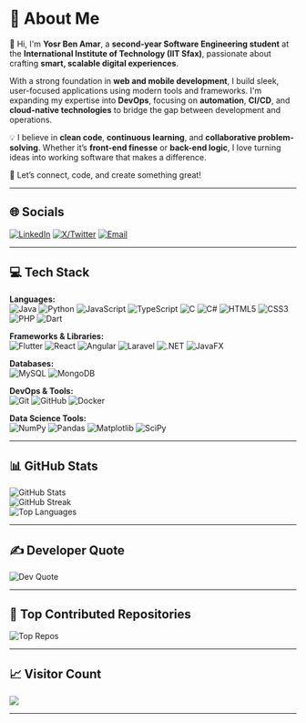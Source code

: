 # 💫 About Me
👋 Hi, I'm **Yosr Ben Amar**, a **second-year Software Engineering student** at the **International Institute of Technology (IIT Sfax)**, passionate about crafting **smart, scalable digital experiences**.

With a strong foundation in **web and mobile development**, I build sleek, user-focused applications using modern tools and frameworks. I'm expanding my expertise into **DevOps**, focusing on **automation**, **CI/CD**, and **cloud-native technologies** to bridge the gap between development and operations.

💡 I believe in **clean code**, **continuous learning**, and **collaborative problem-solving**. Whether it’s **front-end finesse** or **back-end logic**, I love turning ideas into working software that makes a difference.

🌱 Let’s connect, code, and create something great!

---

## 🌐 Socials
[![LinkedIn](https://img.shields.io/badge/LinkedIn-0077B5?style=flat&logo=linkedin&logoColor=white)](https://www.linkedin.com/in/yosr-ben-amar-577a44207/)  [![X/Twitter](https://img.shields.io/badge/Twitter-1DA1F2?style=flat&logo=x&logoColor=white)](https://x.com/YosrBenAmar)  [![Email](https://img.shields.io/badge/Email-D14836?style=flat&logo=gmail&logoColor=white)](mailto:yosrbenamar9@gmail.com)

---

## 💻 Tech Stack

**Languages:**  
![Java](https://img.shields.io/badge/Java-ED8B00?style=flat&logo=openjdk&logoColor=white) ![Python](https://img.shields.io/badge/Python-3670A0?style=flat&logo=python&logoColor=ffdd54) ![JavaScript](https://img.shields.io/badge/JavaScript-F7DF1E?style=flat&logo=javascript&logoColor=black) ![TypeScript](https://img.shields.io/badge/TypeScript-007ACC?style=flat&logo=typescript&logoColor=white) ![C](https://img.shields.io/badge/C-00599C?style=flat&logo=c&logoColor=white) ![C#](https://img.shields.io/badge/C%23-239120?style=flat&logo=csharp&logoColor=white) ![HTML5](https://img.shields.io/badge/HTML5-E34F26?style=flat&logo=html5&logoColor=white) ![CSS3](https://img.shields.io/badge/CSS3-1572B6?style=flat&logo=css3&logoColor=white) ![PHP](https://img.shields.io/badge/PHP-777BB4?style=flat&logo=php&logoColor=white) ![Dart](https://img.shields.io/badge/Dart-0175C2?style=flat&logo=dart&logoColor=white)

**Frameworks & Libraries:**  
![Flutter](https://img.shields.io/badge/Flutter-02569B?style=flat&logo=flutter&logoColor=white) ![React](https://img.shields.io/badge/React-20232a?style=flat&logo=react&logoColor=61DAFB) ![Angular](https://img.shields.io/badge/Angular-DD0031?style=flat&logo=angular&logoColor=white) ![Laravel](https://img.shields.io/badge/Laravel-FF2D20?style=flat&logo=laravel&logoColor=white) ![.NET](https://img.shields.io/badge/.NET-5C2D91?style=flat&logo=dotnet&logoColor=white) ![JavaFX](https://img.shields.io/badge/JavaFX-FF0000?style=flat&logo=java&logoColor=white)

**Databases:**  
![MySQL](https://img.shields.io/badge/MySQL-4479A1?style=flat&logo=mysql&logoColor=white) ![MongoDB](https://img.shields.io/badge/MongoDB-4ea94b?style=flat&logo=mongodb&logoColor=white)

**DevOps & Tools:**  
![Git](https://img.shields.io/badge/Git-F05033?style=flat&logo=git&logoColor=white) ![GitHub](https://img.shields.io/badge/GitHub-121011?style=flat&logo=github&logoColor=white) ![Docker](https://img.shields.io/badge/Docker-2496ED?style=flat&logo=docker&logoColor=white)

**Data Science Tools:**  
![NumPy](https://img.shields.io/badge/NumPy-013243?style=flat&logo=numpy&logoColor=white) ![Pandas](https://img.shields.io/badge/Pandas-150458?style=flat&logo=pandas&logoColor=white) ![Matplotlib](https://img.shields.io/badge/Matplotlib-ffffff?style=flat&logo=matplotlib&logoColor=black) ![SciPy](https://img.shields.io/badge/SciPy-0C55A5?style=flat&logo=scipy&logoColor=white)

---

## 📊 GitHub Stats

![GitHub Stats](https://github-readme-stats.vercel.app/api?username=Yosr-2001&theme=tokyonight&hide_border=true&include_all_commits=true&count_private=true)  
![GitHub Streak](https://streak-stats.demolab.com/?user=Yosr-2001&theme=tokyonight&hide_border=true)  
![Top Languages](https://github-readme-stats.vercel.app/api/top-langs/?username=Yosr-2001&theme=tokyonight&hide_border=true&layout=compact)

---

## ✍️ Developer Quote
![Dev Quote](https://quotes-github-readme.vercel.app/api?type=horizontal&theme=dark)

---

## 🚀 Top Contributed Repositories
![Top Repos](https://github-contributor-stats.vercel.app/api?username=Yosr-2001&limit=5&theme=tokyonight&combine_all_yearly_contributions=true)

---

## 📈 Visitor Count
[![](https://visitcount.itsvg.in/api?id=Yosr-2001&icon=1&color=0)](https://visitcount.itsvg.in)

---
